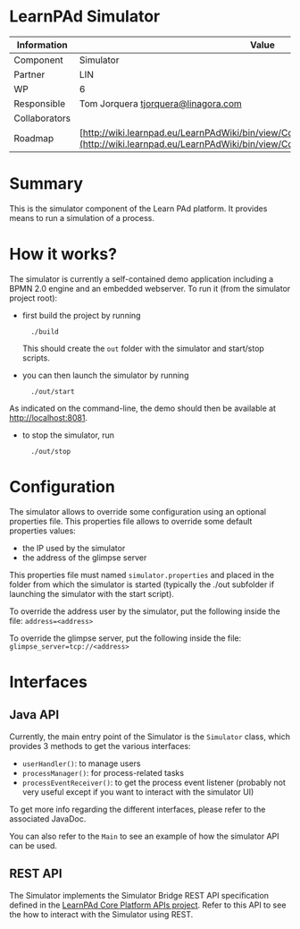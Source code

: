 LearnPAd Simulator
==================

Information   | Value
------------- | --------
Component     | Simulator
Partner       | LIN
WP            | 6
Responsible   | Tom Jorquera <tjorquera@linagora.com>
Collaborators |
Roadmap       | [http://wiki.learnpad.eu/LearnPAdWiki/bin/view/Component/Simulation+Environment+](http://wiki.learnpad.eu/LearnPAdWiki/bin/view/Component/Simulation+Environment+)

# Summary
This is the simulator component of the Learn PAd platform. It provides means to run a simulation of a process.

# How it works?
The simulator is currently a self-contained demo application including a BPMN 2.0 engine and an embedded webserver. To run it (from the simulator project root):

- first build the project by running

        ./build

  This should create the `out` folder with the simulator and start/stop scripts.

- you can then launch the simulator by running

        ./out/start

As indicated on the command-line, the demo should then be available at [http://localhost:8081](http://localhost:8081).

- to stop the simulator, run

        ./out/stop

# Configuration
The simulator allows to override some configuration using an optional properties file. This properties file allows to override some default properties values:

- the IP used by the simulator
- the address of the glimpse server

This properties file must named `simulator.properties` and placed in the folder from which the simulator is started (typically the ./out subfolder if launching the simulator with the start script).

To override the address user by the simulator, put the following inside the file:
`address=<address>`

To override the glimpse server, put the following inside the file:
`glimpse_server=tcp://<address>`

# Interfaces

## Java API
Currently, the main entry point of the Simulator is the `Simulator` class, which provides 3 methods to get the various interfaces:

- `userHandler()`: to manage users
- `processManager()`: for process-related tasks
- `processEventReceiver()`: to get the process event listener (probably not very useful except if you want to interact with the simulator UI)

To get more info regarding the different interfaces, please refer to the associated JavaDoc.

You can also refer to the `Main` to see an example of how the simulator API can be used.

## REST API
The Simulator implements the Simulator Bridge REST API specification defined in the [LearnPAd Core Platform APIs project](https://github.com/tomjorquera/learnpad/tree/master/lp-core-platform/lp-cp-apis/src/main/java/eu/learnpad/sim). Refer to this API to see the how to interact with the Simulator using REST.
